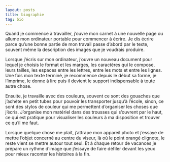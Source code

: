 ```yaml
---
layout: posts
title: biographie
tag: bio
---
```


Quand je commence à travailler,  j’ouvre mon carnet à une nouvelle page ou allume mon ordinateur portable pour commencer à écrire. Je dis écrire parce qu’une bonne partie de mon travail passe d’abord par le texte, souvent même la description des images que je voudrais produire.


Lorsque j’écris sur mon ordinateur, j’ouvre un nouveau document pour lequel je choisis le format et les marges, les caractères qui le compose,  leurs tailles, les espaces entre les lettres, entre les mots et entre les lignes. Une fois mon texte terminé, je recommence depuis le début sa forme, je l’imprime, le donne à lire puis il devient le support indispensable à toute autre chose.


Ensuite, je travaille avec des couleurs, souvent ce sont des gouaches que j’achète en petit tubes pour pouvoir les transporter jusqu’à l’école, sinon, ce sont des stylos de couleur qui me permettent d’organiser les choses que j’écris. J’organise mon matériel dans des trousses qui s’ouvrent par le haut, ce qui est pratique pour visualiser les couleurs à ma disposition et trouver ce qu’il me faut.


Lorsque quelque chose me plaît, j’attrape mon appareil photo et j’essaye de mettre l’objet concerné au centre du viseur, là où le point orangé clignote, le reste vient se mettre autour tout seul.
Et à chaque retour de vacances je prépare un rythme d’image que j’essaye de faire défiler devant les yeux 
pour mieux raconter les histoires à la fin.


<p> </p>
